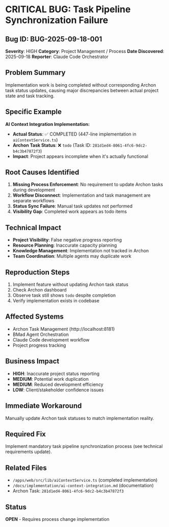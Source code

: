 # CRITICAL BUG: Task Pipeline Synchronization Failure

## Bug ID: BUG-2025-09-18-001
**Severity**: HIGH
**Category**: Project Management / Process
**Date Discovered**: 2025-09-18
**Reporter**: Claude Code Orchestrator

## Problem Summary
Implementation work is being completed without corresponding Archon task status updates, causing major discrepancies between actual project state and task tracking.

## Specific Example
**AI Context Integration Implementation:**
- **Actual Status**: ✅ COMPLETED (447-line implementation in `aiContextService.ts`)
- **Archon Task Status**: ❌ `todo` (Task ID: `281d1ed4-8061-4fc6-9dc2-b4c3b47872f3`)
- **Impact**: Project appears incomplete when it's actually functional

## Root Causes Identified
1. **Missing Process Enforcement**: No requirement to update Archon tasks during development
2. **Workflow Disconnect**: Implementation and task management are separate workflows
3. **Status Sync Failure**: Manual task updates not performed
4. **Visibility Gap**: Completed work appears as todo items

## Technical Impact
- **Project Visibility**: False negative progress reporting
- **Resource Planning**: Inaccurate capacity planning
- **Knowledge Management**: Implementation not tracked in Archon
- **Team Coordination**: Multiple agents may duplicate work

## Reproduction Steps
1. Implement feature without updating Archon task status
2. Check Archon dashboard
3. Observe task still shows `todo` despite completion
4. Verify implementation exists in codebase

## Affected Systems
- Archon Task Management (http://localhost:8181)
- BMad Agent Orchestration
- Claude Code development workflow
- Project progress tracking

## Business Impact
- **HIGH**: Inaccurate project status reporting
- **MEDIUM**: Potential work duplication
- **MEDIUM**: Reduced development efficiency
- **LOW**: Client/stakeholder confidence issues

## Immediate Workaround
Manually update Archon task statuses to match implementation reality.

## Required Fix
Implement mandatory task pipeline synchronization process (see technical requirements update).

## Related Files
- `/apps/web/src/lib/aiContextService.ts` (completed implementation)
- `/docs/implementation/ai-context-integration.md` (documentation)
- Archon Task: `281d1ed4-8061-4fc6-9dc2-b4c3b47872f3`

## Status
**OPEN** - Requires process change implementation